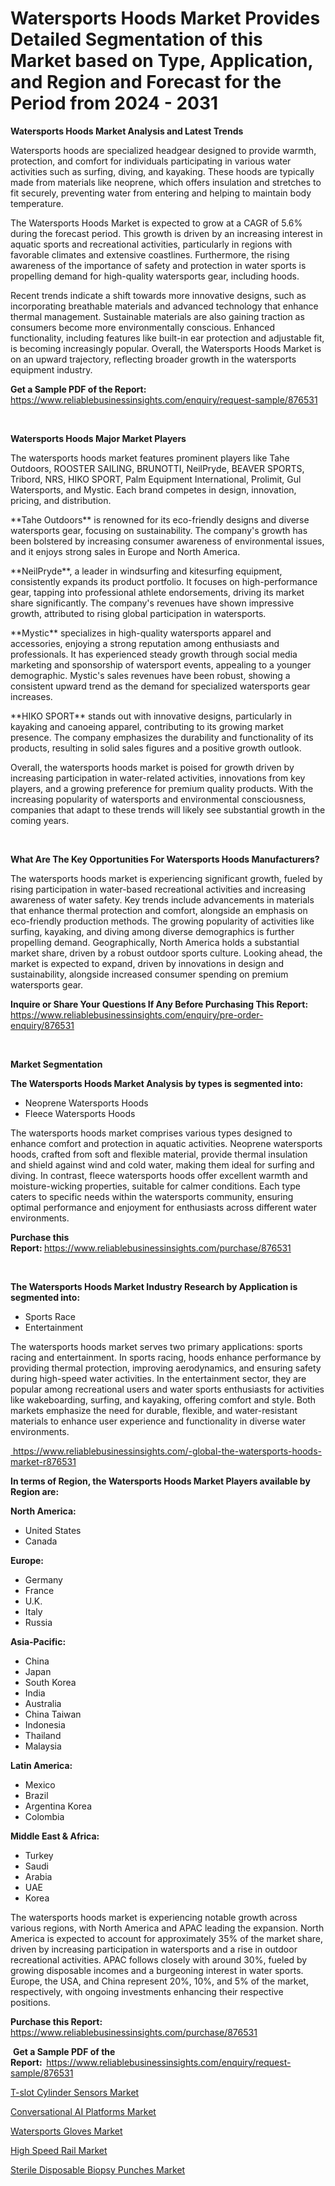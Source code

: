 <p><h1>Watersports Hoods Market Provides Detailed Segmentation of this Market based on Type, Application, and Region and Forecast for the Period from 2024 - 2031</h1></p><p><strong>Watersports Hoods Market Analysis and Latest Trends</strong></p>
<p><p>Watersports hoods are specialized headgear designed to provide warmth, protection, and comfort for individuals participating in various water activities such as surfing, diving, and kayaking. These hoods are typically made from materials like neoprene, which offers insulation and stretches to fit securely, preventing water from entering and helping to maintain body temperature.</p><p>The Watersports Hoods Market is expected to grow at a CAGR of 5.6% during the forecast period. This growth is driven by an increasing interest in aquatic sports and recreational activities, particularly in regions with favorable climates and extensive coastlines. Furthermore, the rising awareness of the importance of safety and protection in water sports is propelling demand for high-quality watersports gear, including hoods.</p><p>Recent trends indicate a shift towards more innovative designs, such as incorporating breathable materials and advanced technology that enhance thermal management. Sustainable materials are also gaining traction as consumers become more environmentally conscious. Enhanced functionality, including features like built-in ear protection and adjustable fit, is becoming increasingly popular. Overall, the Watersports Hoods Market is on an upward trajectory, reflecting broader growth in the watersports equipment industry.</p></p>
<p><strong>Get a Sample PDF of the Report:&nbsp;</strong> <a href="https://www.reliablebusinessinsights.com/enquiry/request-sample/876531">https://www.reliablebusinessinsights.com/enquiry/request-sample/876531</a></p>
<p>&nbsp;</p>
<p><strong>Watersports Hoods Major Market Players</strong></p>
<p><p>The watersports hoods market features prominent players like Tahe Outdoors, ROOSTER SAILING, BRUNOTTI, NeilPryde, BEAVER SPORTS, Tribord, NRS, HIKO SPORT, Palm Equipment International, Prolimit, Gul Watersports, and Mystic. Each brand competes in design, innovation, pricing, and distribution.</p><p>**Tahe Outdoors** is renowned for its eco-friendly designs and diverse watersports gear, focusing on sustainability. The company's growth has been bolstered by increasing consumer awareness of environmental issues, and it enjoys strong sales in Europe and North America.</p><p>**NeilPryde**, a leader in windsurfing and kitesurfing equipment, consistently expands its product portfolio. It focuses on high-performance gear, tapping into professional athlete endorsements, driving its market share significantly. The company's revenues have shown impressive growth, attributed to rising global participation in watersports.</p><p>**Mystic** specializes in high-quality watersports apparel and accessories, enjoying a strong reputation among enthusiasts and professionals. It has experienced steady growth through social media marketing and sponsorship of watersport events, appealing to a younger demographic. Mystic's sales revenues have been robust, showing a consistent upward trend as the demand for specialized watersports gear increases.</p><p>**HIKO SPORT** stands out with innovative designs, particularly in kayaking and canoeing apparel, contributing to its growing market presence. The company emphasizes the durability and functionality of its products, resulting in solid sales figures and a positive growth outlook.</p><p>Overall, the watersports hoods market is poised for growth driven by increasing participation in water-related activities, innovations from key players, and a growing preference for premium quality products. With the increasing popularity of watersports and environmental consciousness, companies that adapt to these trends will likely see substantial growth in the coming years.</p></p>
<p>&nbsp;</p>
<p><strong>What Are The Key Opportunities For Watersports Hoods Manufacturers?</strong></p>
<p><p>The watersports hoods market is experiencing significant growth, fueled by rising participation in water-based recreational activities and increasing awareness of water safety. Key trends include advancements in materials that enhance thermal protection and comfort, alongside an emphasis on eco-friendly production methods. The growing popularity of activities like surfing, kayaking, and diving among diverse demographics is further propelling demand. Geographically, North America holds a substantial market share, driven by a robust outdoor sports culture. Looking ahead, the market is expected to expand, driven by innovations in design and sustainability, alongside increased consumer spending on premium watersports gear.</p></p>
<p><strong>Inquire or Share Your Questions If Any Before Purchasing This Report:</strong> <a href="https://www.reliablebusinessinsights.com/enquiry/pre-order-enquiry/876531">https://www.reliablebusinessinsights.com/enquiry/pre-order-enquiry/876531</a></p>
<p>&nbsp;</p>
<p><strong>Market Segmentation</strong></p>
<p><strong>The Watersports Hoods Market Analysis by types is segmented into:</strong></p>
<p><ul><li>Neoprene Watersports Hoods</li><li>Fleece Watersports Hoods</li></ul></p>
<p><p>The watersports hoods market comprises various types designed to enhance comfort and protection in aquatic activities. Neoprene watersports hoods, crafted from soft and flexible material, provide thermal insulation and shield against wind and cold water, making them ideal for surfing and diving. In contrast, fleece watersports hoods offer excellent warmth and moisture-wicking properties, suitable for calmer conditions. Each type caters to specific needs within the watersports community, ensuring optimal performance and enjoyment for enthusiasts across different water environments.</p></p>
<p><strong>Purchase this Report:&nbsp;</strong><a href="https://www.reliablebusinessinsights.com/purchase/876531">https://www.reliablebusinessinsights.com/purchase/876531</a></p>
<p>&nbsp;</p>
<p><strong>The Watersports Hoods Market Industry Research by Application is segmented into:</strong></p>
<p><ul><li>Sports Race</li><li>Entertainment</li></ul></p>
<p><p>The watersports hoods market serves two primary applications: sports racing and entertainment. In sports racing, hoods enhance performance by providing thermal protection, improving aerodynamics, and ensuring safety during high-speed water activities. In the entertainment sector, they are popular among recreational users and water sports enthusiasts for activities like wakeboarding, surfing, and kayaking, offering comfort and style. Both markets emphasize the need for durable, flexible, and water-resistant materials to enhance user experience and functionality in diverse water environments.</p></p>
<p><a href="https://www.reliablebusinessinsights.com/-global-the-watersports-hoods-market-r876531">&nbsp;https://www.reliablebusinessinsights.com/-global-the-watersports-hoods-market-r876531</a></p>
<p><strong>In terms of Region, the Watersports Hoods Market Players available by Region are:</strong></p>
<p>
    <p> <strong> North America: </strong>
        <ul>
            <li>United States</li>
            <li>Canada</li>
        </ul>
        </p> 
    <p> <strong> Europe: </strong>
        <ul>
            <li>Germany</li>
            <li>France</li>
            <li>U.K.</li>
            <li>Italy</li>
            <li>Russia</li>
        </ul>
        </p> 
    <p> <strong> Asia-Pacific: </strong>
        <ul>
            <li>China</li>
            <li>Japan</li>
            <li>South Korea</li>
            <li>India</li>
            <li>Australia</li>
            <li>China Taiwan</li>
            <li>Indonesia</li>
            <li>Thailand</li>
            <li>Malaysia</li>
        </ul>
        </p> 
    <p> <strong> Latin America: </strong>
        <ul>
            <li>Mexico</li>
            <li>Brazil</li>
            <li>Argentina Korea</li>
            <li>Colombia</li>
        </ul>
        </p> 
    <p> <strong> Middle East & Africa: </strong>
        <ul>
            <li>Turkey</li>
            <li>Saudi</li>
            <li>Arabia</li>
            <li>UAE</li>
            <li>Korea</li>
        </ul>
    </p>
    </p>
<p><p>The watersports hoods market is experiencing notable growth across various regions, with North America and APAC leading the expansion. North America is expected to account for approximately 35% of the market share, driven by increasing participation in watersports and a rise in outdoor recreational activities. APAC follows closely with around 30%, fueled by growing disposable incomes and a burgeoning interest in water sports. Europe, the USA, and China represent 20%, 10%, and 5% of the market, respectively, with ongoing investments enhancing their respective positions.</p></p>
<p><strong>Purchase this Report: </strong><a href="https://www.reliablebusinessinsights.com/purchase/876531">https://www.reliablebusinessinsights.com/purchase/876531</a></p>
<p>&nbsp;<strong>Get a Sample PDF of the Report:&nbsp;&nbsp;</strong><a href="https://www.reliablebusinessinsights.com/enquiry/request-sample/876531">https://www.reliablebusinessinsights.com/enquiry/request-sample/876531</a></p>
<p><strong></strong></p>
<p><p><a href="https://medium.com/@sallyselcenk46/exploring-t-slot-cylinder-sensors-market-dynamics-global-trends-and-future-growth-prospects-2024-db4ee18bb794">T-slot Cylinder Sensors Market</a></p><p><a href="https://www.linkedin.com/pulse/global-perspectives-conversational-ai-platforms-market-iogsf?trackingId=yRTZHlWDT6i94AsNsOKsGQ%3D%3D">Conversational AI Platforms Market</a></p><p><a href="https://github.com/bmorecock/Market-Research-Report-List-5/blob/main/watersports-gloves-market.md">Watersports Gloves Market</a></p><p><a href="https://www.linkedin.com/pulse/high-speed-rail-market-trends-strategic-insights-2024--gpuqf?trackingId=Us7EmOmKTrGODARgHMTIAQ%3D%3D">High Speed Rail Market</a></p><p><a href="https://medium.com/@zandould67856/market-leaders-and-laggards-global-sterile-disposable-biopsy-punches-market-trends-and-forecast-9c42010a31be">Sterile Disposable Biopsy Punches Market</a></p></p>